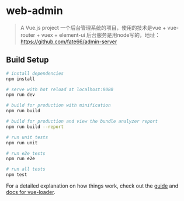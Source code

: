 # web-admin

> A Vue.js project
一个后台管理系统的项目，使用的技术是vue + vue-router + vuex + element-ui
后台服务是用node写的，地址： https://github.com/fate66/admin-server

## Build Setup

``` bash
# install dependencies
npm install

# serve with hot reload at localhost:8080
npm run dev

# build for production with minification
npm run build

# build for production and view the bundle analyzer report
npm run build --report

# run unit tests
npm run unit

# run e2e tests
npm run e2e

# run all tests
npm test
```

For a detailed explanation on how things work, check out the [guide](http://vuejs-templates.github.io/webpack/) and [docs for vue-loader](http://vuejs.github.io/vue-loader).
